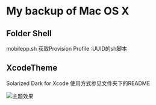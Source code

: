 # My backup of Mac OS X  

## Folder Shell  
mobilepp.sh  获取Provision Profile :UUID的sh脚本

## XcodeTheme  
Solarized Dark for Xcode 使用方式参见文件夹下的README

![主题效果](./XcodeTheme/Solarized-Dark-for-Xcode/solarizedDark.png)